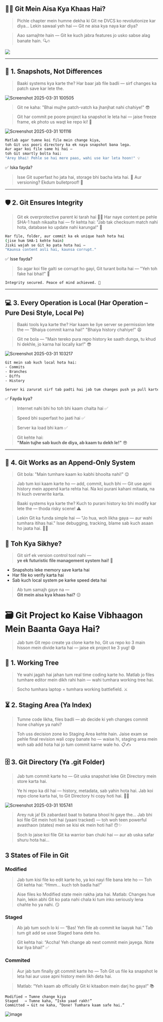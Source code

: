 ## 🧙‍♂️ Git Mein Aisa Kya Khaas Hai?

> Pichle chapter mein humne dekha ki Git ne DVCS ko revolutionize kar diya…
> Lekin sawaal yeh hai — Git ne aisa kya naya kar diya?

> Aao samajhte hain — Git ke kuch jabra features jo usko sabse alag banate hain. 🔍🔥

<img src= "https://media3.giphy.com/media/v1.Y2lkPTc5MGI3NjExYnc5b2J4Zmx4anhjODB6NmM3dGhjcm9mMDF2eHRlcHVrY2lpbXIyZSZlcD12MV9pbnRlcm5hbF9naWZfYnlfaWQmY3Q9Zw/1AfvSaC0FSRQQ/giphy.gif">

---

## 📸 1. Snapshots, Not Differences

> Baaki systems kya karte the?
> Har baar jab file badli — sirf changes ka patch save kar lete the.


![Screenshot 2025-03-31 100505](https://github.com/user-attachments/assets/250f9ada-75fe-496c-8745-388a4a91ce04)

> Git ne kaha: "Bhai mujhe patch-vatch ka jhanjhat nahi chahiye!" 😎

> Git har commit pe poore project ka snapshot le leta hai — jaise freeze frame, ek photo us waqt ke repo ki! 📸

![Screenshot 2025-03-31 101116](https://github.com/user-attachments/assets/27a0bafd-756f-42bd-828d-9db30561e183)

```bash
Matlab agar tumne koi file mein change kiya,  
toh Git uss poori directory ka ek naya snapshot bana lega.  
Aur agar koi file same hi hai —  
toh Git smartly bolta hai:  
"Arey bhai! Pehle se hai mere paas, wahi use kar leta hoon!" 💡 
```

✅ Iska fayda?  
> Isse Git superfast ho jata hai, storage bhi bacha leta hai. 💾
> Aur versioning? Ekdum bulletproof! 💪

---

## 🛡️ 2. Git Ensures Integrity

> Git ek overprotective parent ki tarah hai 👨‍👧
> Har naye content pe pehle SHA-1 hash nikaalta hai —
> fir kehta hai: "Jab tak checksum match nahi hota,
> database ko update nahi karunga!" 🔐

```bash
Har file, folder, aur commit ka ek unique hash hota hai  
(jise hum SHA-1 kehte hain)  
Jiski wajah se Git ko pata hota hai —  
"Kaunsa content asli hai, kaunsa corrupt." 
```

✅ Isse fayda?  

> So agar koi file galti se corrupt ho gayi,
> Git turant bolta hai — "Yeh toh fake hai bhai!" 🚨

`Integrity secured. Peace of mind achieved. 🧘`

---

## 💻 3. Every Operation is Local (Har Operation – Pure Desi Style, Local Pe)

> Baaki tools kya karte the?
> Har kaam ke liye server se permission lete the —
> "Bhaiya commit karna hai!" "Bhaiya history chahiye!" 😩

> Git ne bola —
> "Main tereko pura repo history ke saath dunga,
> tu khud hi dekhle, jo karna hai locally kar!" 😎

![Screenshot 2025-03-31 103217](https://github.com/user-attachments/assets/af5ae9bf-12b7-42b6-b24b-73a39add44f5)


```bash
Git mein sab kuch local hota hai:  
- Commits  
- Branches  
- Diffs  
- History  

Server ki zarurat sirf tab padti hai jab tum changes push ya pull karte ho. 
```

✅ Fayda kya?

> Internet nahi bhi ho toh bhi kaam chalta hai ✅

> Speed bhi superfast ho jaati hai ✅

> Server ka load bhi kam ✅

> Git kehte hai:  
> **"Main tujhe sab kuch de diya, ab kaam tu dekh le!"** 😎

---

## 🧠 4. Git Works as an Append-Only System

> Git bola: "Main tumhare kaam ko kabhi bhoolta nahi!" 😌

> Jab tum koi kaam karte ho — add, commit, kuch bhi — Git use apni history mein append karta rehta hai.
> Na koi purani kahani mitaata, na hi kuch overwrite karta.

> Baaki systems kya karte the?
> Kuch to purani history ko bhi modify kar lete the — thoda risky scene! ⚠️

> Lekin Git ka funda simple hai —
> "Jo hua, woh likha gaya — aur wahi tumhara itihas hai."
> Isse debugging, tracking, blame sab kuch asaan ho jaata hai. 🧾✅

## 🎯 Toh Kya Sikhye?

> Git sirf ek version control tool nahi —  
> **ye ek futuristic file management system hai!** 🚀

- Snapshots leke memory save karta hai  
- Har file ko verify karta hai  
- Sab kuch local system pe karke speed deta hai

> Ab tum samajh gaye na —  
> **Git mein aisa kya khaas hai?** 😌

# 🗃️ Git Project ko Kaise Vibhaagon Mein Baanta Gaya Hai?

> Jab tum Git repo create ya clone karte ho, Git us repo ko 3 main hisson mein divide karta hai — jaise ek project ke 3 yug! 😄


## 🌳 1. Working Tree

> Ye wahi jagah hai jahan tum real time coding karte ho.
> Matlab jo files tumhare editor mein dikh rahi hain — wahi tumhara working tree hai.

> Socho tumhara laptop = tumhara working battlefield. ⚔️

## ⏳ 2. Staging Area (Ya Index)

> Tumne code likha, files badli — ab decide ki yeh changes commit hone chahiye ya nahi?

> Toh uss decision zone ko Staging Area kehte hain.
> Jaise exam se pehle final revision wali copy banate ho — waise hi, staging area mein woh sab add hota hai jo tum commit karne wale ho. 📋✍️

## 🗄️ 3. Git Directory (Ya .git Folder)

> Jab tum commit karte ho — Git uska snapshot leke Git Directory mein store karta hai.

> Ye hi repo ka dil hai — history, metadata, sab yahin hota hai.
> Jab koi repo clone karta hai, to Git Directory hi copy hoti hai. 🔁📂

![Screenshot 2025-03-31 105741](https://github.com/user-attachments/assets/796aabd4-d985-482b-a481-2da5c7080be4)




> Arey ruk ja! Ek zabardast baat to batana bhool hi gaye the…
> Jab bhi koi file Git mein hoti hai (yaani tracked) — toh woh teen powerful avasthaon (states) mein se kisi ek mein hoti hai! 😯✨

> Soch lo jaise koi file Git ka warrior ban chuki hai — aur ab uska safar shuru hota hai…

## 3 States of File in Git

### Modified 
> Jab tum kisi file ko edit karte ho, ya koi nayi file bana lete ho —
> Toh Git kehta hai:
> “Hmm... kuch toh badla hai!”

> Aise files ko Modified state mein rakha jata hai.
> Matlab: Changes hue hain, lekin abhi Git ko pata nahi chala ki tum inko seriously lena chahte ho ya nahi. 😏

### Staged 

> Ab jab tum soch lo ki —
> “Bas! Yeh file ab commit ke laayak hai.”
> Tab tum git add se usse Staged bana dete ho.

> Git kehta hai:
> “Accha! Yeh change ab next commit mein jayega. Note kar liya bhai!” ✅

### Commited 

> Aur jab tum finally git commit karte ho —
> Toh Git us file ka snapshot le leta hai aur usse apni history mein likh deta hai.

> Matlab:
> “Yeh kaam ab officially Git ki kitaabon mein darj ho gaya!” 📚

```
Modified → Tumne change kiya
Staged   → Tumne kaha, “Isko yaad rakh!”
Committed → Git ne kaha, “Done! Tumhara kaam safe hai.”
```

![image](https://github.com/user-attachments/assets/7be86710-1d9c-4b27-ad89-0a1eb5247fb8)

